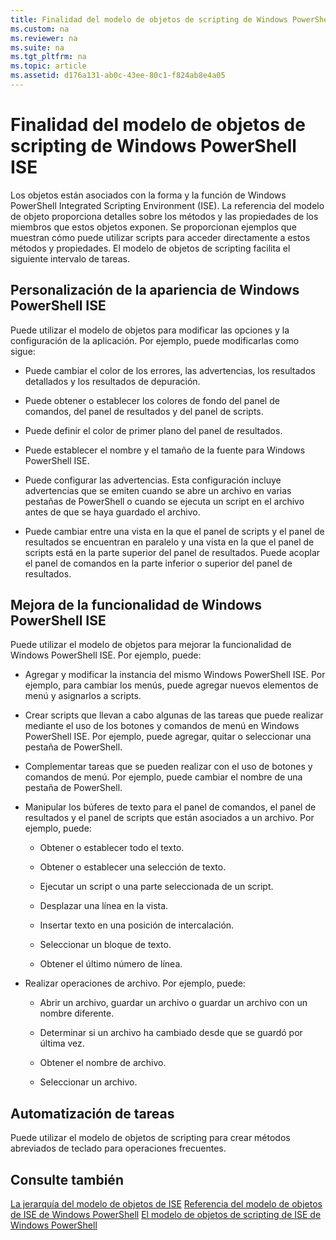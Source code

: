 ```yaml
---
title: Finalidad del modelo de objetos de scripting de Windows PowerShell ISE
ms.custom: na
ms.reviewer: na
ms.suite: na
ms.tgt_pltfrm: na
ms.topic: article
ms.assetid: d176a131-ab0c-43ee-80c1-f824ab8e4a05
---
```

# Finalidad del modelo de objetos de scripting de Windows PowerShell ISE
  Los objetos están asociados con la forma y la función de Windows PowerShell Integrated Scripting Environment (ISE). La referencia del modelo de objeto proporciona detalles sobre los métodos y las propiedades de los miembros que estos objetos exponen. Se proporcionan ejemplos que muestran cómo puede utilizar scripts para acceder directamente a estos métodos y propiedades. El modelo de objetos de scripting facilita el siguiente intervalo de tareas.

## Personalización de la apariencia de Windows PowerShell ISE
 Puede utilizar el modelo de objetos para modificar las opciones y la configuración de la aplicación. Por ejemplo, puede modificarlas como sigue:

-   Puede cambiar el color de los errores, las advertencias, los resultados detallados y los resultados de depuración.

-   Puede obtener o establecer los colores de fondo del panel de comandos, del panel de resultados y del panel de scripts.

-   Puede definir el color de primer plano del panel de resultados.

-   Puede establecer el nombre y el tamaño de la fuente para Windows PowerShell ISE.

-   Puede configurar las advertencias. Esta configuración incluye advertencias que se emiten cuando se abre un archivo en varias pestañas de PowerShell o cuando se ejecuta un script en el archivo antes de que se haya guardado el archivo.

-   Puede cambiar entre una vista en la que el panel de scripts y el panel de resultados se encuentran en paralelo y una vista en la que el panel de scripts está en la parte superior del panel de resultados. Puede acoplar el panel de comandos en la parte inferior o superior del panel de resultados.

## Mejora de la funcionalidad de Windows PowerShell ISE
 Puede utilizar el modelo de objetos para mejorar la funcionalidad de Windows PowerShell ISE. Por ejemplo, puede:

-   Agregar y modificar la instancia del mismo Windows PowerShell ISE. Por ejemplo, para cambiar los menús, puede agregar nuevos elementos de menú y asignarlos a scripts.

-   Crear scripts que llevan a cabo algunas de las tareas que puede realizar mediante el uso de los botones y comandos de menú en Windows PowerShell ISE. Por ejemplo, puede agregar, quitar o seleccionar una pestaña de PowerShell.

-   Complementar tareas que se pueden realizar con el uso de botones y comandos de menú. Por ejemplo, puede cambiar el nombre de una pestaña de PowerShell.

-   Manipular los búferes de texto para el panel de comandos, el panel de resultados y el panel de scripts que están asociados a un archivo. Por ejemplo, puede:

    -   Obtener o establecer todo el texto.

    -   Obtener o establecer una selección de texto.

    -   Ejecutar un script o una parte seleccionada de un script.

    -   Desplazar una línea en la vista.

    -   Insertar texto en una posición de intercalación.

    -   Seleccionar un bloque de texto.

    -   Obtener el último número de línea.

-   Realizar operaciones de archivo. Por ejemplo, puede:

    -   Abrir un archivo, guardar un archivo o guardar un archivo con un nombre diferente.

    -   Determinar si un archivo ha cambiado desde que se guardó por última vez.

    -   Obtener el nombre de archivo.

    -   Seleccionar un archivo.

## Automatización de tareas
 Puede utilizar el modelo de objetos de scripting para crear métodos abreviados de teclado para operaciones frecuentes.

## Consulte también
 [La jerarquía del modelo de objetos de ISE](The-ISE-Object-Model-Hierarchy.md) 
 [Referencia del modelo de objetos de ISE de Windows PowerShell](Windows-PowerShell-ISE-Object-Model-Reference.md) 
 [El modelo de objetos de scripting de ISE de Windows PowerShell](The-Windows-PowerShell-ISE-Scripting-Object-Model.md)

  


<!--HONumber=May16_HO2-->


